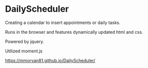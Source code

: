 # DailyScheduler

Creating a calendar to insert appointments or daily tasks.

Runs in the browser and features dynamically updated html and css.

Powered by jquery.

Utilized moment.js

https://mmorvan81.github.io/DailyScheduler/
